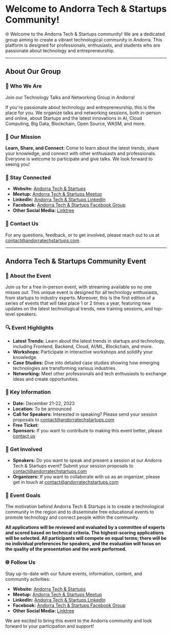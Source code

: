 # Welcome to Andorra Tech & Startups Community!

🌐 Welcome to the Andorra Tech & Startups community! We are a dedicated group aiming to create a vibrant technological community in Andorra. This platform is designed for professionals, enthusiasts, and students who are passionate about technology and entrepreneurship.

---

## About Our Group

### 🚀 Who We Are

Join our Technology Talks and Networking Group in Andorra!

If you're passionate about technology and entrepreneurship, this is the place for you. We organize talks and networking sessions, both in-person and online, about Startups and the latest innovations in AI, Cloud Computing, Big Data, Blockchain, Open Source, WASM, and more.

### 🎯 Our Mission

**Learn, Share, and Connect:** Come to learn about the latest trends, share your knowledge, and connect with other enthusiasts and professionals. Everyone is welcome to participate and give talks. We look forward to seeing you!

### 📲 Stay Connected

- **Website:** [Andorra Tech & Startups](https://www.andorratechstartups.com)
- **Meetup:** [Andorra Tech & Startups Meetup](https://www.meetup.com/andorratech/)
- **LinkedIn:** [Andorra Tech & Startups LinkedIn](https://www.linkedin.com/groups/9876179/)
- **Facebook:** [Andorra Tech & Startups Facebook Group](https://www.facebook.com/groups/andorratech)
- **Other Social Media:** [Linktree](https://linktr.ee/andorratech)

### 📧 Contact Us

For any questions, feedback, or to get involved, please reach out to us at [contact@andorratechstartups.com](mailto:contact@andorratechstartups.com).

---

## Andorra Tech & Startups Community Event

### 📅 About the Event

Join us for a free in-person event, with streaming available so no one misses out. This unique event is designed for all technology enthusiasts, from startups to industry experts. Moreover, this is the first edition of a series of events that will take place 1 or 2 times a year, featuring new updates on the latest technological trends, new training sessions, and top-level speakers.

### 🔍 Event Highlights

- **Latest Trends:** Learn about the latest trends in startups and technology, including Frontend, Backend, Cloud, AI/ML, Blockchain, and more.
- **Workshops:** Participate in interactive workshops and solidify your knowledge.
- **Case Studies:** Dive into detailed case studies showing how emerging technologies are transforming various industries.
- **Networking:** Meet other professionals and tech enthusiasts to exchange ideas and create opportunities.

### 🌟 Key Information

- **Date:** December 21-22, 2023
- **Location:** To be announced
- **Call for Speakers:** Interested in speaking? Please send your session proposals to [contact@andorratechstartups.com](mailto:contact@andorratechstartups.com)
- **Free Ticket:**
- **Sponsors:** If you want to contribute to making this event better, please [contact us](mailto:contact@andorratechstartups.com)

### 💬 Get Involved

- **Speakers:** Do you want to speak and present a session at our Andorra Tech & Startups event? Submit your session proposals to [contact@andorratechstartups.com](mailto:contact@andorratechstartups.com)
- **Organizers:** If you want to collaborate with us as an organizer, please get in touch at [contact@andorratechstartups.com](mailto:contact@andorratechstartups.com)

### 🎯 Event Goals

The motivation behind Andorra Tech & Startups is to create a technological community in the region and to disseminate free educational events to promote technology and connect people within the community.

**All applications will be reviewed and evaluated by a committee of experts and scored based on technical criteria. The highest-scoring applications will be selected. All participants will compete on equal terms; there will be no individual preferences for speakers, and the evaluation will focus on the quality of the presentation and the work performed.**

### 🌐 Follow Us

Stay up-to-date with our future events, information, content, and community activities:

- **Website:** [Andorra Tech & Startups](https://www.andorratechstartups.com)
- **Meetup:** [Andorra Tech & Startups Meetup](https://www.meetup.com/andorratech/)
- **LinkedIn:** [Andorra Tech & Startups LinkedIn](https://www.linkedin.com/groups/9876179/)
- **Facebook:** [Andorra Tech & Startups Facebook Group](https://www.facebook.com/groups/andorratech)
- **Other Social Media:** [Linktree](https://linktr.ee/andorratech)

We are excited to bring this event to the Andorra community and look forward to your participation and support!
